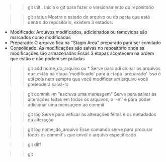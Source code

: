 >> git init . 
Inicia o git para fazer o versionamento do repositório

>> git status
Mostra o estado do arquivo ou da pasta que está dentro do repositório, existem 3 estados:
- Modificado: Arquivos modificados, adicionados ou removidos são marcados como modificados   
- Preparado: O arquivo fica na "Stagin Area" preparado para ser comitado
- Consolidado: As modificações são salvas no repositório onde as modificações são armazenadas
Essas 3 etapas acontecem na ordem que estão e não podem ser puladas

>> git add nome_do_arquivo ou * 
Serve para adi cionar os arquivos que estão na etapa 'modificado' para a etapa 'preparado'
Isso é util pois nem sempre que você modificar um arquivo você pretenderá salvá-lo

>> git commit -m "escreva uma mensagem"
Serve para salvar as alterações feitas em todos os arquivos, o '-m' é para poder adicionar 
uma mensagem ao commit

>> git log
Serve para veficar as alterações feitas e os metadados da alteração 

>> git log nome_do_arquivo
Esse comando serve para procurar todos os commit's que envol o arquivo especificado

>> git diff

>> git 